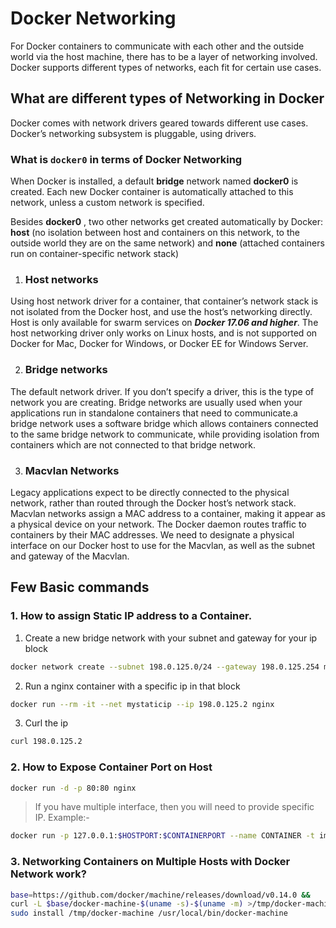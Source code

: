 # Docker Networking

For Docker containers to communicate with each other and the outside world via the host machine, there has to be a layer of networking involved. Docker supports different types of networks, each fit for certain use cases.

## What are different types of Networking in Docker

Docker comes with network drivers geared towards different use cases.
Docker’s networking subsystem is pluggable, using drivers.

### What is `docker0` in terms of Docker Networking

When Docker is installed, a default **bridge** network named **docker0** is created. Each new Docker container is automatically attached to this network, unless a custom network is specified.

Besides **docker0** , two other networks get created automatically by Docker: **host** (no isolation between host and containers on this network, to the outside world they are on the same network) and **none** (attached containers run on container-specific network stack)

1. ### Host networks

Using host network driver for a container, that container’s network stack is not isolated from the Docker host, and use the host’s networking directly.
Host is only available for swarm services on **_Docker 17.06 and higher_**.
The host networking driver only works on Linux hosts, and is not supported on Docker for Mac, Docker for Windows, or Docker EE for Windows Server.

2. ### Bridge networks

The default network driver. If you don’t specify a driver, this is the type of network you are creating. Bridge networks are usually used when your applications run in standalone containers that need to communicate.a bridge network uses a software bridge which allows containers connected to the same bridge network to communicate, while providing isolation from containers which are not connected to that bridge network.

3. ### Macvlan Networks

Legacy applications expect to be directly connected to the physical network, rather than routed through the Docker host’s network stack.
Macvlan networks assign a MAC address to a container, making it appear as a physical device on your network. The Docker daemon routes traffic to containers by their MAC addresses.
We need to designate a physical interface on our Docker host to use for the Macvlan, as well as the subnet and gateway of the Macvlan.

## Few Basic commands

### 1. How to assign Static IP address to a Container.

1. Create a new bridge network with your subnet and gateway for your ip block

```bash
docker network create --subnet 198.0.125.0/24 --gateway 198.0.125.254 mystaticip
```

2. Run a nginx container with a specific ip in that block

```bash
docker run --rm -it --net mystaticip --ip 198.0.125.2 nginx
```

3. Curl the ip

```bash
curl 198.0.125.2
```

### 2. How to Expose Container Port on Host

```bash
docker run -d -p 80:80 nginx
```

> If you have multiple interface, then you will need to provide specific IP. Example:-

```bash
docker run -p 127.0.0.1:$HOSTPORT:$CONTAINERPORT --name CONTAINER -t image_name
```

### 3. Networking Containers on Multiple Hosts with Docker Network work?

```bash
base=https://github.com/docker/machine/releases/download/v0.14.0 &&
curl -L $base/docker-machine-$(uname -s)-$(uname -m) >/tmp/docker-machine &&
sudo install /tmp/docker-machine /usr/local/bin/docker-machine
```
